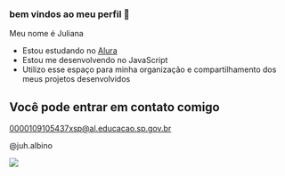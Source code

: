 ### bem vindos ao meu perfil 💙

Meu nome é Juliana 

- Estou estudando no [Alura](https//:www.alura.com.br)
- Estou me desenvolvendo no JavaScript
- Utilizo esse espaço para minha organização e compartilhamento dos meus projetos desenvolvidos

## Você pode entrar em contato comigo 

0000109105437xsp@al.educacao.sp.gov.br

@juh.albino

![](https://media1.tenor.com/m/1U1LR2gqA0sAAAAC/stranger-things-max.gif)
